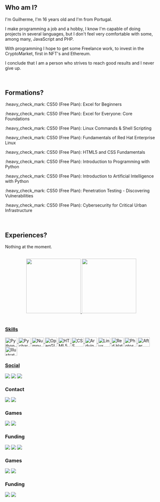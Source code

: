 <h1></h1>

<h2>Who am I?</h2>
    <p>I'm Guilherme, I'm 16 years old and I'm from Portugal. 
    <p>I make programming a job and a hobby, I know I'm capable of doing projects in several languages, but I don't feel very comfortable with some, among many, JavaScript and PHP. 
    <p>With programming I hope to get some Freelance work, to invest in the CryptoMarket, first in NFT's and Ethereum.</p>
    <p>I conclude that I am a person who strives to reach good results and I never give up.</p>

<br>

<h2>Formations?</h2>
    <p>:heavy_check_mark: CS50 (Free Plan): Excel for Beginners</p>
    <p>:heavy_check_mark: CS50 (Free Plan): Excel for Everyone: Core Foundations</p>
    <p>:heavy_check_mark: CS50 (Free Plan): Linux Commands & Shell Scripting</p>
    <p>:heavy_check_mark: CS50 (Free Plan): Fundamentals of Red Hat Enterprise Linux</p>
    <p>:heavy_check_mark: CS50 (Free Plan): HTML5 and CSS Fundamentals</p>
    <p>:heavy_check_mark: CS50 (Free Plan): Introduction to Programming with Python</p>
    <p>:heavy_check_mark: CS50 (Free Plan): Introduction to Artificial Intelligence with Python</p>
    <p>:heavy_check_mark: CS50 (Free Plan): Penetration Testing - Discovering Vulnerabilities</p>
    <p>:heavy_check_mark: CS50 (Free Plan): Cybersecurity for Critical Urban Infrastructure</p>

<br>

<h2>Experiences?</h2>
    <p>Nothing at the moment.</p>

<br>

<div align="center">
    <a href="https://github.com/gcab156">
    <img height="180em" src="https://github-readme-stats.vercel.app/api?username=gcab156&show_icons=true&theme=github_dark&include_all_commits=true&count_private=true"/>
    <img height="180em" src="https://github-readme-stats.vercel.app/api/top-langs/?username=gcab156&layout=compact&langs_count=7&theme=github_dark"/>
</div>

<br>

<h3>Skills</h3>
<dev>
    <img align="center" alt="Python" height="30" width="40" src="https://cdn.jsdelivr.net/gh/devicons/devicon/icons/python/python-original.svg">
    <img align="center" alt="Pycharm" height="30" width="40" src="https://cdn.jsdelivr.net/gh/devicons/devicon/icons/pycharm/pycharm-original.svg">
    <img align="center" alt="Numpy" height="30" width="40" src="https://cdn.jsdelivr.net/gh/devicons/devicon/icons/numpy/numpy-original.svg">
    <img align="center" alt="OpenGL" height="30" width="40" src="https://cdn.jsdelivr.net/gh/devicons/devicon/icons/opengl/opengl-original.svg">
    <img align="center" alt="HTML5" height="30" width="40" src="https://cdn.jsdelivr.net/gh/devicons/devicon/icons/html5/html5-original.svg">
    <img align="center" alt="CSS" height="30" width="40" src="https://cdn.jsdelivr.net/gh/devicons/devicon/icons/css3/css3-original.svg">
    <img align="center" alt="Arduino" height="30" width="40" src="https://cdn.jsdelivr.net/gh/devicons/devicon/icons/arduino/arduino-original-wordmark.svg">
    <img align="center" alt="Linux" height="30" width="40" src="https://cdn.jsdelivr.net/gh/devicons/devicon/icons/linux/linux-original.svg">
    <img align="center" alt="Red Hat" height="30" width="40" src="https://cdn.jsdelivr.net/gh/devicons/devicon/icons/redhat/redhat-original.svg">
    <img align="center" alt="Photoshop" height="30" width="40" src="https://cdn.jsdelivr.net/gh/devicons/devicon/icons/photoshop/photoshop-line.svg">
    <img align="center" alt="After Effects" height="30" width="40" src="https://cdn.jsdelivr.net/gh/devicons/devicon/icons/aftereffects/aftereffects-original.svg">
    <img align="center" alt="Illustrator" height="30" width="40" src="https://cdn.jsdelivr.net/gh/devicons/devicon/icons/illustrator/illustrator-line.svg">
</dev>

<br>

<h3>Social</h3>
<dev> 
    <a href="https://twitter.com/gcab156" target="_blank"><img src="https://img.shields.io/badge/Twitter-1DA1F2?style=for-the-badge&logo=twitter&logoColor=white" target="_blank"></a>
    <a href="https://instagram.com/gcab156" target="_blank"><img src="https://img.shields.io/badge/Instagram-E4405F?style=for-the-badge&logo=instagram&logoColor=white" target="_blank"></a>
    <a href="https://open.spotify.com/user/31llp5h5xzcneir27xiu4mtr4gc4?si=g48F2LdWRQilrehV-aG1cw&utm_source=copy-link" target="_blank"><img src="https://img.shields.io/badge/Spotify-1ED760?&style=for-the-badge&logo=spotify&logoColor=white"target="_blank"></a>
</dev>

<br>

<h3>Contact</h3>
<dev>
    <a href="https://telegram.org/gcab156" target="_blank"><img src="https://img.shields.io/badge/Telegram-2CA5E0?style=for-the-badge&logo=telegram&logoColor=white" target="_blank"></a>
    <a href="mailto:gcab2006@dnmx.org" target="_blank"><img src="https://img.shields.io/badge/Gmail-D14836?style=for-the-badge&logo=gmail&logoColor=white" target="_blank"></a>
</dev>

<br>

<h3>Games</h3>
<dev>
    <a href="https://discordapp.com/users/747229165518061648" target="_blank"><img src="https://img.shields.io/badge/Discord-7289DA?style=for-the-badge&logo=discord&logoColor=white" target="_blank"></a>
    <a href="https://steamcommunity.com/id/gcab156/" target="_blank"><img src="https://img.shields.io/badge/Steam-000000?style=for-the-badge&logo=steam&logoColor=white" target="_blank"></a>
    
</dev>

<br>

<h3>Funding</h3>
<dev>
    <a href="https://paypal.me/gcab156?country.x=PT&locale.x=pt_PT" target="_blank"><img src="https://img.shields.io/badge/PayPal-00457C?style=for-the-badge&logo=paypal&logoColor=white"target="_blank"></a>
    <a href="" target="_blank"><img src="https://img.shields.io/badge/Bitcoin-000000?style=for-the-badge&logo=bitcoin&logoColor=white"target="_blank"></a>
</dev>
    <a href="mailto:gcab2006@dnmx.org" target="_blank"><img src="https://img.shields.io/badge/Gmail-D14836?style=for-the-badge&logo=gmail&logoColor=white" target="_blank"></a>
</dev>

<br>

<h3>Games</h3>
<dev>
    <a href="https://discordapp.com/users/747229165518061648" target="_blank"><img src="https://img.shields.io/badge/Discord-7289DA?style=for-the-badge&logo=discord&logoColor=white" target="_blank"></a>
    <a href="https://steamcommunity.com/id/gcab156/" target="_blank"><img src="https://img.shields.io/badge/Steam-000000?style=for-the-badge&logo=steam&logoColor=white" target="_blank"></a>
    
</dev>

<br>

<h3>Funding</h3>
<dev>
    <a href="https://paypal.me/gcab156?country.x=PT&locale.x=pt_PT" target="_blank"><img src="https://img.shields.io/badge/PayPal-00457C?style=for-the-badge&logo=paypal&logoColor=white"target="_blank"></a>
    <a href="" target="_blank"><img src="https://img.shields.io/badge/Bitcoin-000000?style=for-the-badge&logo=bitcoin&logoColor=white"target="_blank"></a>
</dev>
